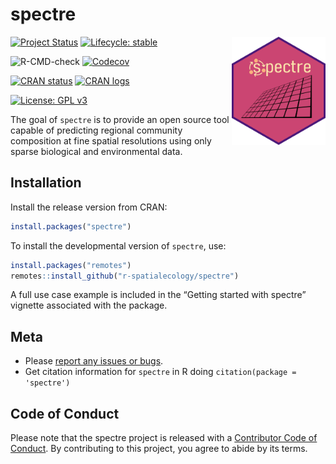 
<!-- README.md is generated from README.Rmd. Please edit that file -->

# spectre

<img src="man/figures/spectre.png" align="right" width="150" />

<!-- badges: start -->

[![Project
Status](https://www.repostatus.org/badges/latest/active.svg)](https://www.repostatus.org/#active)
[![Lifecycle:
stable](https://img.shields.io/badge/lifecycle-stable-brightgreen.svg)](https://lifecycle.r-lib.org/articles/stages.html#stable)

![R-CMD-check](https://github.com/r-spatialecology/spectre/workflows/R-CMD-check/badge.svg)
[![Codecov](https://codecov.io/gh/r-spatialecology/spectre/branch/main/graph/badge.svg)](https://codecov.io/gh/r-spatialecology/spectre?branch=main)

[![CRAN
status](https://www.r-pkg.org/badges/version/spectre)](https://CRAN.R-project.org/package=spectre)
[![CRAN
logs](https://cranlogs.r-pkg.org/badges/grand-total/spectre)](https://CRAN.R-project.org/package=spectre)

[![License: GPL
v3](https://img.shields.io/badge/License-GPLv3-blue.svg)](https://www.gnu.org/licenses/gpl-3.0)
<!-- badges: end -->

The goal of `spectre` is to provide an open source tool capable of
predicting regional community composition at fine spatial resolutions
using only sparse biological and environmental data.

## Installation

Install the release version from CRAN:

``` r
install.packages("spectre")
```

To install the developmental version of `spectre`, use:

``` r
install.packages("remotes")
remotes::install_github("r-spatialecology/spectre")
```

A full use case example is included in the “Getting started with
spectre” vignette associated with the package.

## Meta

-   Please [report any issues or
    bugs](https://github.com/r-spatialecology/spectre/issues/new).
-   Get citation information for `spectre` in R doing
    `citation(package = 'spectre')`

## Code of Conduct

Please note that the spectre project is released with a [Contributor
Code of
Conduct](https://contributor-covenant.org/version/2/0/CODE_OF_CONDUCT.html).
By contributing to this project, you agree to abide by its terms.
